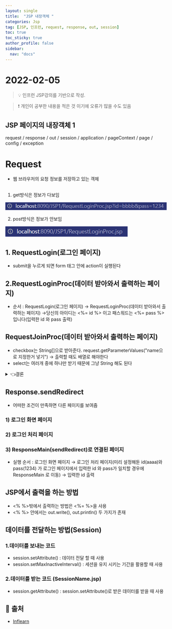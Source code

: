 ```yaml
---
layout: single
title:  "JSP 내장객체 "
categories: Jsp
tag: [JSP, 인프런, request, response, out, session]
toc: true
toc_sticky: true
author_profile: false
sidebar:
  nav: "docs"
---
```


# 2022-02-05

<!--Quote-->
> 💡 인프런 JSP강의를 기반으로 작성.

> ❗ 개인이 공부한 내용을 적은 것 이기에 오류가 많을 수도 있음


## JSP 페이지의 내장객체 1

request / response / out / session / application / pageContext / page / config / exception

# Request

- 웹 브라우저의 요청 정보를 저장하고 있는 객체

## <form action="RequestLoginProc.jsp" method="get">

1) get방식은 정보가 다보임

![get.png](/assets/images/posts/2022-02-05/get.png)

2) post방식은 정보가 안보임

![post.png](/assets/images/posts/2022-02-05//post.png)



## 1. RequestLogin(로그인 페이지)

<script src="https://gist.github.com/kimyeong96/cf6744be703b2c258ec9539420928081.js"></script>

- submit을 누르게 되면 form 태그 안에 action이 실행된다

## 2.RequestLoginProc(데이터 받아와서 출력하는 페이지)

<script src="https://gist.github.com/kimyeong96/40516c99e77713bf86900e19586f1bb1.js"></script>

- 순서 :  RequestLogin(로그인 페이지) → RequestLoginProc(데이터 받아와서 출력하는 페이지) →당신의 아이디는 <%= id %> 이고 패스워드는 <%= pass %>입니다(입력한 id 와 pass 출력)

## RequestJoinProc(데이터 받아와서 출력하는 페이지)

<script src="https://gist.github.com/kimyeong96/d1d1e09ff9d2df314eb5632c41bbd50a.js"></script>

- checkbox는 String[]으로 받아준다. request.getParameterValues("name으로 지정한거 넣기") → 출력할 때도 배열로 해야한다
- select는 여러개 중에 하나만 받기 때문에 그냥 String 해도 된다


<details>
<summary>👈결론 </summary>
<div markdown="1">
여러개를 선택하면 배열로 표현 , 한 개를 선택하면 일반적인 String으로 받기
</div>
</details>


## Response.sendRedirect

- 어떠한 조건이 만족하면 다른 페이지를 보여줌

### 1) 로그인 화면 페이지

<script src="https://gist.github.com/kimyeong96/f9b5be84c99fd1c62e3fd64cd90c8c21.js"></script>

### 2) 로그인 처리 페이지

<script src="https://gist.github.com/kimyeong96/8b9c6ffb6ce900ade325c698b35b59c9.js"></script>

### 3) ResponseMain(sendRedirect)로 연결된 페이지

<script src="https://gist.github.com/kimyeong96/b21b41e15a74647d8b90a21265e1a34f.js"></script>

- 실행 순서 : 로그인 화면 페이지 → 로그인 처리 페이지(미리 설정해둔 id(aaaa)와 pass(1234) 가 로그인 페이지에서 입력한 id 와 pass가 일치할 경우에 ResponseMain 로 이동)  →   입력한 id 출력

## JSP에서 출력을 하는 방법

<script src="https://gist.github.com/kimyeong96/b945d98fb92bed4e96e98692f209eab6.js"></script>

- <% %>밖에서 출력하는 방법은 <%= %>을 사용
- <% %> 안에서는 out.write(), out.println() 두 가지가 존재

## 데이터를 전달하는 방법(Session)

### 1.데이터를 보내는 코드

<script src="https://gist.github.com/kimyeong96/f42d9538722e482ea4b659035a22125c.js"></script>

- session.setAttribute() : 데이터 전달 할 때 사용
- session.setMaxInactiveInterval() : 세션을 유지 시키는 기간을 활용할 때 사용

### 2.데이터를 받는 코드 (SessionName.jsp)

<script src="https://gist.github.com/kimyeong96/de472afefa62b3c0381187b50f33bc12.js"></script>

- session.getAttribute() : session.setAttribute()로 받은 데이터를 받을 때 사용

## 📑 출처
 - [Inflearn](https://www.inflearn.com/course/jsp-%EC%9B%B9%EA%B0%9C%EB%B0%9C-%EC%87%BC%ED%95%91%EB%AA%B0-%ED%94%84%EB%A1%9C%EA%B7%B8%EB%9E%98%EB%B0%8D/dashboard)